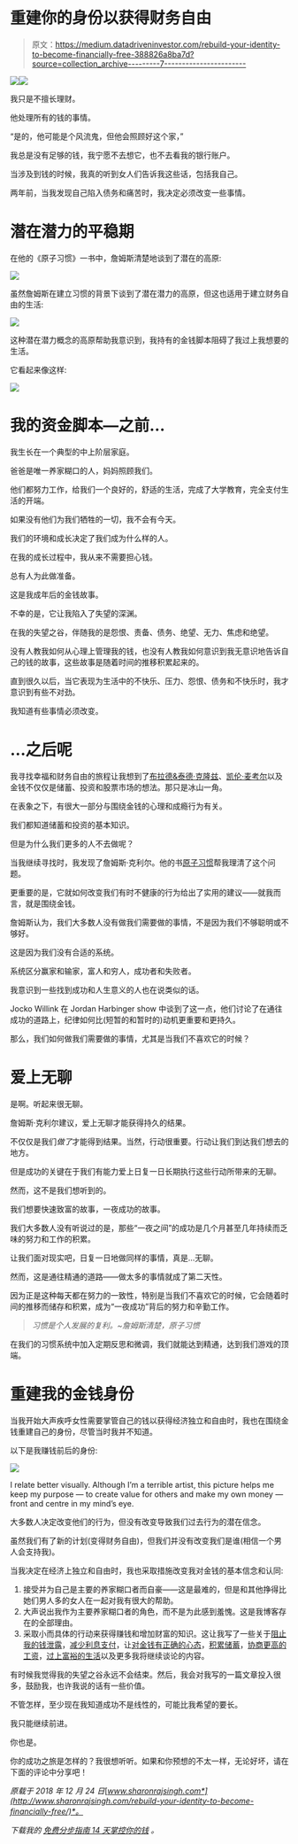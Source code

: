 # 重建你的身份以获得财务自由

> 原文：<https://medium.datadriveninvestor.com/rebuild-your-identity-to-become-financially-free-388826a8ba7d?source=collection_archive---------7----------------------->

[![](img/9b1c8bb3459328aa9a3c931afd9a1345.png)](http://www.track.datadriveninvestor.com/1B9E)![](img/c41445785df47bc6e098363b660d980e.png)

我只是不擅长理财。

他处理所有的钱的事情。

“是的，他可能是个风流鬼，但他会照顾好这个家，”

我总是没有足够的钱，我宁愿不去想它，也不去看我的银行账户。

当涉及到钱的时候，我真的听到女人们告诉我这些话，包括我自己。

两年前，当我发现自己陷入债务和痛苦时，我决定必须改变一些事情。

# 潜在潜力的平稳期

在他的《原子习惯》一书中，詹姆斯清楚地谈到了潜在的高原:

![](img/bc114c08cc1eb5cffa443ab7f9344dc3.png)

虽然詹姆斯在建立习惯的背景下谈到了潜在潜力的高原，但这也适用于建立财务自由的生活:

![](img/13a884c513cc68fbda258fc36458271d.png)

这种潜在潜力概念的高原帮助我意识到，我持有的金钱脚本阻碍了我过上我想要的生活。

它看起来像这样:

![](img/5adb3b1d71bbc5b3d9f6f24bf1a655c4.png)

# 我的资金脚本—之前…

我生长在一个典型的中上阶层家庭。

爸爸是唯一养家糊口的人，妈妈照顾我们。

他们都努力工作，给我们一个良好的，舒适的生活，完成了大学教育，完全支付生活的开端。

如果没有他们为我们牺牲的一切，我不会有今天。

我们的环境和成长决定了我们成为什么样的人。

在我的成长过程中，我从来不需要担心钱。

总有人为此做准备。

这是我成年后的金钱故事。

不幸的是，它让我陷入了失望的深渊。

在我的失望之谷，伴随我的是怨恨、责备、债务、绝望、无力、焦虑和绝望。

没有人教我如何从心理上管理我的钱，也没有人教我如何意识到我无意识地告诉自己的钱的故事，这些故事是随着时间的推移积累起来的。

直到很久以后，当它表现为生活中的不快乐、压力、怨恨、债务和不快乐时，我才意识到有些不对劲。

我知道有些事情必须改变。

# …之后呢

我寻找幸福和财务自由的旅程让我想到了[布拉德&泰德·克隆兹](https://amzn.to/2R92M8Q)、[凯伦·麦考尔](https://amzn.to/2SigoM8)以及金钱不仅仅是储蓄、投资和股票市场的想法。那只是冰山一角。

在表象之下，有很大一部分与围绕金钱的心理和成瘾行为有关。

我们都知道储蓄和投资的基本知识。

但是为什么我们更多的人不去做呢？

当我继续寻找时，我发现了詹姆斯·克利尔。他的书[原子习惯](https://amzn.to/2BzPHvx)帮我理清了这个问题。

更重要的是，它就如何改变我们有时不健康的行为给出了实用的建议——就我而言，就是围绕金钱。

詹姆斯认为，我们大多数人没有做我们需要做的事情，不是因为我们不够聪明或不够好。

这是因为我们没有合适的系统。

系统区分赢家和输家，富人和穷人，成功者和失败者。

我意识到一些找到成功和人生意义的人也在说类似的话。

Jocko Willink 在 Jordan Harbinger show 中谈到了这一点，他们讨论了在通往成功的道路上，纪律如何比(短暂的和暂时的)动机更重要和更持久。

那么，我们如何做我们需要做的事情，尤其是当我们不喜欢它的时候？

# 爱上无聊

是啊。听起来很无聊。

詹姆斯·克利尔建议，爱上无聊才能获得持久的结果。

不仅仅是我们*做了*才能得到结果。当然，行动很重要。行动让我们到达我们想去的地方。

但是成功的关键在于我们有能力爱上日复一日长期执行这些行动所带来的无聊。

然而，这不是我们想听到的。

我们想要快速致富的故事，一夜成功的故事。

我们大多数人没有听说过的是，那些“一夜之间”的成功是几个月甚至几年持续而乏味的努力和工作的积累。

让我们面对现实吧，日复一日地做同样的事情，真是…无聊。

然而，这是通往精通的道路——做太多的事情就成了第二天性。

因为正是这种每天都在努力的一致性，特别是当我们不喜欢它的时候，它会随着时间的推移而储存和积累，成为“一夜成功”背后的努力和辛勤工作。

> *习惯是个人发展的复利。~詹姆斯清楚，原子习惯*

在我们的习惯系统中加入定期反思和微调，我们就能达到精通，达到我们游戏的顶端。

# 重建我的金钱身份

当我开始大声疾呼女性需要掌管自己的钱以获得经济独立和自由时，我也在围绕金钱重建自己的身份，尽管当时我并不知道。

以下是我赚钱前后的身份:

![](img/c41445785df47bc6e098363b660d980e.png)

I relate better visually. Although I’m a terrible artist, this picture helps me keep my purpose — to create value for others and make my own money — front and centre in my mind’s eye.

大多数人决定改变他们的行为，但没有改变导致我们过去行为的潜在信念。

虽然我们有了新的计划(变得财务自由)，但我们并没有改变我们是谁(相信一个男人会支持我)。

当我决定在经济上独立和自由时，我也采取措施改变我对金钱的基本信念和认同:

1.  接受并为自己是主要的养家糊口者而自豪——这是最难的，但是和其他挣得比她们男人多的女人在一起对我有很大的帮助。
2.  大声说出我作为主要养家糊口者的角色，而不是为此感到羞愧。这是我博客存在的全部理由。
3.  采取小而具体的行动来获得赚钱和增加财富的知识。这让我写了一些关于[阻止我的钱泄露](http://www.sharonrajsingh.com/stop-your-money-leaks/)，[减少利息支付](http://www.sharonrajsingh.com/take-advantage-of-balance-transfers-to-kill-debt/)，让[对金钱有正确的心态](http://www.sharonrajsingh.com/how-to-become-financially-free/)，[积累储蓄](http://www.sharonrajsingh.com/forget-saving-for-emergency-funds-do-this-instead-to-be-debt-free/)，[协商更高的工资](http://www.mommymakesthemoney.com/negotiate-your-salary/)，[过上富裕的生活](http://www.sharonrajsingh.com/what-seeing-the-northern-lights-taught-me-about-living-a-rich-life/)以及更多我将继续谈论的内容。

有时候我觉得我的失望之谷永远不会结束。然后，我会对我写的一篇文章投入很多，鼓励我，也许我说的话有一些价值。

不管怎样，至少现在我知道成功不是线性的，可能比我希望的要长。

我只能继续前进。

你也是。

你的成功之旅是怎样的？我很想听听。如果和你预想的不太一样，无论好坏，请在下面的评论中分享吧！

*原载于 2018 年 12 月 24 日*[*www.sharonrajsingh.com*](http://www.sharonrajsingh.com/rebuild-your-identity-to-become-financially-free/)*。*

*下载我的* [*免费分步指南 14 天掌控你的钱*](http://www.mommymakesthemoney.com/financial-freedom-roadmap/) *。*